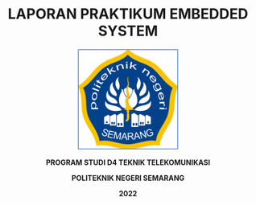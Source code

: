 <h1 align="center">LAPORAN PRAKTIKUM EMBEDDED SYSTEM</h1>
<p align="center">
  <img src="Dokumentasi/Jepretan Layar 2016-12-17 pada 09.37.12.png" width="200" height="200">
</p>
<b><p align="center">PROGRAM STUDI D4 TEKNIK TELEKOMUNIKASI</p>
<p align="center">POLITEKNIK NEGERI SEMARANG</p>
<p align="center">2022</></b>
